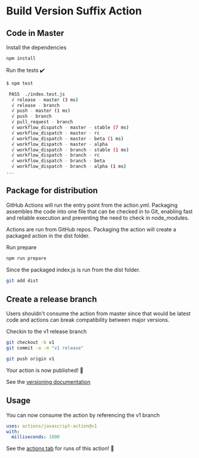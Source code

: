 # Build Version Suffix Action

## Code in Master

Install the dependencies

```bash
npm install
```

Run the tests :heavy_check_mark:

```bash
$ npm test

 PASS  ./index.test.js
  √ release - master (3 ms)
  √ release - branch
  √ push - master (1 ms)
  √ push - branch
  √ pull_request - branch
  √ workflow_dispatch - master - stable (7 ms)
  √ workflow_dispatch - master - rc
  √ workflow_dispatch - master - beta (1 ms)
  √ workflow_dispatch - master - alpha
  √ workflow_dispatch - branch - stable (1 ms)
  √ workflow_dispatch - branch - rc
  √ workflow_dispatch - branch - beta
  √ workflow_dispatch - branch - alpha (1 ms)
...
```

## Package for distribution

GitHub Actions will run the entry point from the action.yml. Packaging assembles the code into one file that can be checked in to Git, enabling fast and reliable execution and preventing the need to check in node_modules.

Actions are run from GitHub repos.  Packaging the action will create a packaged action in the dist folder.

Run prepare

```bash
npm run prepare
```

Since the packaged index.js is run from the dist folder.

```bash
git add dist
```

## Create a release branch

Users shouldn't consume the action from master since that would be latest code and actions can break compatibility between major versions.

Checkin to the v1 release branch

```bash
git checkout -b v1
git commit -a -m "v1 release"
```

```bash
git push origin v1
```

Your action is now published! :rocket:

See the [versioning documentation](https://github.com/actions/toolkit/blob/master/docs/action-versioning.md)

## Usage

You can now consume the action by referencing the v1 branch

```yaml
uses: actions/javascript-action@v1
with:
  milliseconds: 1000
```

See the [actions tab](https://github.com/actions/javascript-action/actions) for runs of this action! :rocket:
